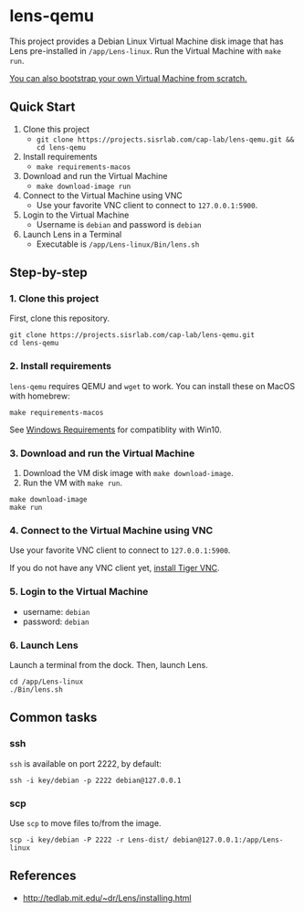 # lens-qemu

This project provides a Debian Linux Virtual Machine disk image that has Lens pre-installed in `/app/Lens-linux`.
Run the Virtual Machine with `make run`.

[You can also bootstrap your own Virtual Machine from scratch.](docs/Bootstrap.md)

## Quick Start

1. Clone this project
    - `git clone https://projects.sisrlab.com/cap-lab/lens-qemu.git && cd lens-qemu`
2. Install requirements
    - `make requirements-macos`
3. Download and run the Virtual Machine
    - `make download-image run`
4. Connect to the Virtual Machine using VNC
    - Use your favorite VNC client to connect to `127.0.0.1:5900`.
5. Login to the Virtual Machine
    - Username is `debian` and password is `debian`
6. Launch Lens in a Terminal
    - Executable is `/app/Lens-linux/Bin/lens.sh`

## Step-by-step

### 1. Clone this project

First, clone this repository.

```
git clone https://projects.sisrlab.com/cap-lab/lens-qemu.git
cd lens-qemu
```

### 2. Install requirements

`lens-qemu` requires QEMU and `wget` to work.
You can install these on MacOS with homebrew:

```
make requirements-macos
```

See [Windows Requirements](docs/Windows.md) for compatiblity with Win10.

### 3. Download and run the Virtual Machine

1. Download the VM disk image with `make download-image`.
2. Run the VM with `make run`.

```
make download-image
make run
```

### 4. Connect to the Virtual Machine using VNC

Use your favorite VNC client to connect to `127.0.0.1:5900`.

If you do not have any VNC client yet, [install Tiger VNC](docs/VNC.md).

### 5. Login to the Virtual Machine

- username: `debian`
- password: `debian`

### 6. Launch Lens

Launch a terminal from the dock.
Then, launch Lens.

```
cd /app/Lens-linux
./Bin/lens.sh
```

## Common tasks

### ssh

`ssh` is available on port 2222, by default:

```
ssh -i key/debian -p 2222 debian@127.0.0.1
```

### scp

Use `scp` to move files to/from the image.

```
scp -i key/debian -P 2222 -r Lens-dist/ debian@127.0.0.1:/app/Lens-linux
```

## References

- http://tedlab.mit.edu/~dr/Lens/installing.html
